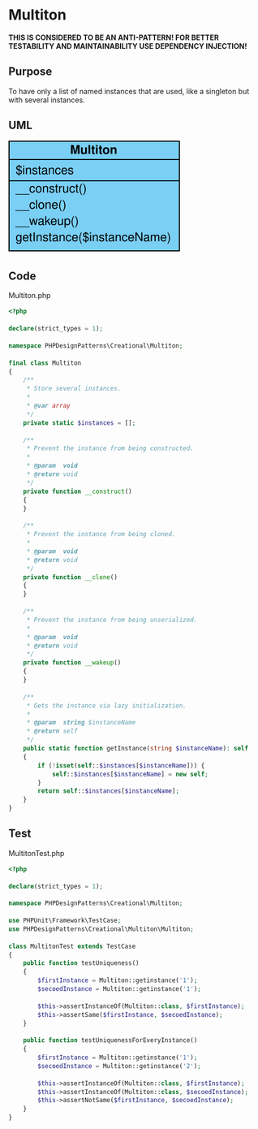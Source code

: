 # Multiton

**THIS IS CONSIDERED TO BE AN ANTI-PATTERN! FOR BETTER TESTABILITY AND MAINTAINABILITY USE DEPENDENCY INJECTION!**

## Purpose

To have only a list of named instances that are used, like a singleton but with several instances.

## UML

[![Multiton][UML-image]][UML-url]

## Code

Multiton.php

```php
<?php

declare(strict_types = 1);

namespace PHPDesignPatterns\Creational\Multiton;

final class Multiton
{
    /**
     * Store several instances.
     *
     * @var array
     */
    private static $instances = [];

    /**
     * Prevent the instance from being constructed.
     *
     * @param  void
     * @return void
     */
    private function __construct()
    {
    }

    /**
     * Prevent the instance from being cloned.
     *
     * @param  void
     * @return void
     */
    private function __clone()
    {
    }

    /**
     * Prevent the instance from being unserialized.
     *
     * @param  void
     * @return void
     */
    private function __wakeup()
    {
    }

    /**
     * Gets the instance via lazy initialization.
     *
     * @param  string $instanceName
     * @return self
     */
    public static function getInstance(string $instanceName): self
    {
        if (!isset(self::$instances[$instanceName])) {
            self::$instances[$instanceName] = new self;
        }
        return self::$instances[$instanceName];
    }
}

```

## Test

MultitonTest.php

```php
<?php

declare(strict_types = 1);

namespace PHPDesignPatterns\Creational\Multiton;

use PHPUnit\Framework\TestCase;
use PHPDesignPatterns\Creational\Multiton\Multiton;

class MultitonTest extends TestCase
{
    public function testUniqueness()
    {
        $firstInstance = Multiton::getinstance('1');
        $secoedInstance = Multiton::getinstance('1');

        $this->assertInstanceOf(Multiton::class, $firstInstance);
        $this->assertSame($firstInstance, $secoedInstance);
    }

    public function testUniquenessForEveryInstance()
    {
        $firstInstance = Multiton::getinstance('1');
        $secoedInstance = Multiton::getinstance('2');

        $this->assertInstanceOf(Multiton::class, $firstInstance);
        $this->assertInstanceOf(Multiton::class, $secoedInstance);
        $this->assertNotSame($firstInstance, $secoedInstance);
    }
}

```



[UML-image]: https://raw.githubusercontent.com/kuriv/kuriv.github.io/master/.cloud/phpdp/Creational/Multiton/Multiton.svg?sanitize=true
[UML-url]: https://github.com/kuriv/phpdp/tree/master/src/Creational/Multiton